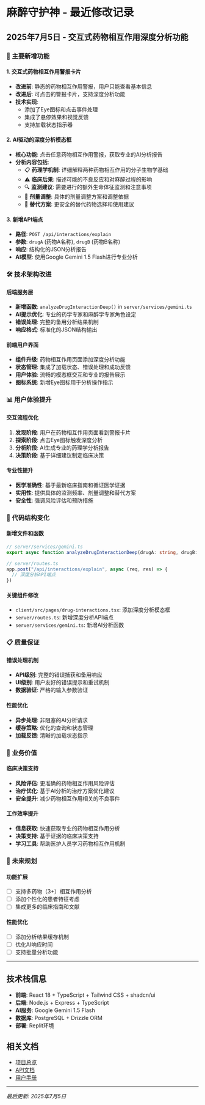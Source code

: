 # 麻醉守护神 - 最近修改记录

## 2025年7月5日 - 交互式药物相互作用深度分析功能

### 🚀 主要新增功能

#### 1. 交互式药物相互作用警报卡片
- **改进前**: 静态的药物相互作用警报，用户只能查看基本信息
- **改进后**: 可点击的警报卡片，支持深度分析功能
- **技术实现**: 
  - 添加了Eye图标和点击事件处理
  - 集成了悬停效果和视觉反馈
  - 支持加载状态指示器

#### 2. AI驱动的深度分析模态框
- **核心功能**: 点击任意药物相互作用警报，获取专业的AI分析报告
- **分析内容包括**:
  - 📋 **药理学机制**: 详细解释两种药物相互作用的分子生物学基础
  - ⚠️ **临床后果**: 描述可能的不良反应和对麻醉过程的影响
  - 🔍 **监测建议**: 需要进行的额外生命体征监测和注意事项
  - 💊 **剂量调整**: 具体的剂量调整方案和调整依据
  - 🔄 **替代方案**: 更安全的替代药物选择和使用建议

#### 3. 新增API端点
- **路径**: `POST /api/interactions/explain`
- **参数**: `drugA` (药物A名称), `drugB` (药物B名称)
- **响应**: 结构化的JSON分析报告
- **AI模型**: 使用Google Gemini 1.5 Flash进行专业分析

### 🛠️ 技术架构改进

#### 后端服务层
- **新增函数**: `analyzeDrugInteractionDeep()` in `server/services/gemini.ts`
- **AI提示优化**: 专业的药学专家和麻醉学专家角色设定
- **错误处理**: 完整的备用分析结果机制
- **响应格式**: 标准化的JSON结构输出

#### 前端用户界面
- **组件升级**: 药物相互作用页面添加深度分析功能
- **状态管理**: 集成了加载状态、错误处理和成功反馈
- **用户体验**: 流畅的模态框交互和专业的报告展示
- **图标系统**: 新增Eye图标用于分析操作指示

### 📊 用户体验提升

#### 交互流程优化
1. **发现阶段**: 用户在药物相互作用页面看到警报卡片
2. **探索阶段**: 点击Eye图标触发深度分析
3. **分析阶段**: AI生成专业的药理学分析报告
4. **决策阶段**: 基于详细建议制定临床决策

#### 专业性提升
- **医学准确性**: 基于最新临床指南和循证医学证据
- **实用性**: 提供具体的监测频率、剂量调整和替代方案
- **安全性**: 强调风险评估和预防措施

### 🔧 代码结构变化

#### 新增文件和函数
```typescript
// server/services/gemini.ts
export async function analyzeDrugInteractionDeep(drugA: string, drugB: string)

// server/routes.ts
app.post("/api/interactions/explain", async (req, res) => {
  // 深度分析API端点
})
```

#### 关键组件修改
- `client/src/pages/drug-interactions.tsx`: 添加深度分析模态框
- `server/routes.ts`: 新增深度分析API端点
- `server/services/gemini.ts`: 新增AI分析函数

### 📋 质量保证

#### 错误处理机制
- **API级别**: 完整的错误捕获和备用响应
- **UI级别**: 用户友好的错误提示和重试机制
- **数据验证**: 严格的输入参数验证

#### 性能优化
- **异步处理**: 非阻塞的AI分析请求
- **缓存策略**: 优化的查询和状态管理
- **加载反馈**: 清晰的加载状态指示

### 🎯 业务价值

#### 临床决策支持
- **风险评估**: 更准确的药物相互作用风险评估
- **治疗优化**: 基于AI分析的治疗方案优化建议
- **安全提升**: 减少药物相互作用相关的不良事件

#### 工作效率提升
- **信息获取**: 快速获取专业的药物相互作用分析
- **决策支持**: 基于证据的临床决策支持
- **学习工具**: 帮助医护人员学习药物相互作用机制

### 🔮 未来规划

#### 功能扩展
- [ ] 支持多药物（3+）相互作用分析
- [ ] 添加个性化的患者特征考虑
- [ ] 集成更多的临床指南和文献

#### 性能优化
- [ ] 添加分析结果缓存机制
- [ ] 优化AI响应时间
- [ ] 支持批量分析功能

---

## 技术栈信息

- **前端**: React 18 + TypeScript + Tailwind CSS + shadcn/ui
- **后端**: Node.js + Express + TypeScript
- **AI服务**: Google Gemini 1.5 Flash
- **数据库**: PostgreSQL + Drizzle ORM
- **部署**: Replit环境

## 相关文档

- [项目总览](./replit.md)
- [API文档](./docs/api.md)
- [用户手册](./docs/user-guide.md)

---

*最后更新: 2025年7月5日*